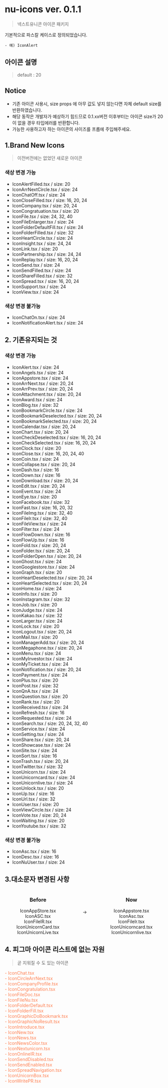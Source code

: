 # nu-icons ver. 0.1.1

> 넥스트유니콘 아이콘 패키지

기본적으로 파스칼 케이스로 정의되었습니다.

```
- 예) IconAlert
```

## 아이콘 설명

> default : 20

## Notice

- 기존 아이콘 사용시, size props 에 아무 값도 넣지 않는다면 자체 default size를 반환하였습니다.
- 해당 동작은 개발자가 예상하기 힘드므로 0.1.xx버전 이후부터는 아이콘 size가 20이 없을 경우 타입에러를 반환합니다.
- 가능한 사용하고자 하는 아이콘의 사이즈를 프롭에 주입해주세요.

## 1.Brand New Icons

> 이전버전에는 없었던 새로운 아이콘

### 색상 변경 가능

- IconAlertFilled.tsx / size: 20
- IconArrNextCircle.tsx / size: 24
- IconChatOff.tsx / size: 24
- IconCloseFilled.tsx / size: 16, 20, 24
- IconCompany.tsx / size: 20, 24
- IconCongratuation.tsx / size: 20
- IconFile.tsx / size: 24, 32, 40
- IconFileEnlarger.tsx / size: 24
- IconFolderDefaultFill.tsx / size: 24
- IconFolderFilled.tsx / size: 32
- IconHeartCircle.tsx / size: 24
- IconInsight.tsx / size: 24, 24
- IconLink.tsx / size: 20
- IconPartnership.tsx / size: 24, 24
- IconReplay.tsx / size: 16, 20, 24
- IconSend.tsx / size: 24
- IconSendFilled.tsx / size: 24
- IconShareFilled.tsx / size: 32
- IconSpread.tsx / size: 16, 20, 24
- IconSupport.tsx / size: 24
- IconView.tsx / size: 24

### 색상 변경 불가능

- IconChatOn.tsx / size: 24
- IconNotificationAlert.tsx / size: 24

## 2. 기존유지되는 것

### 색상 변경 가능

- IconAlert.tsx / size: 24
- IconAngels.tsx / size: 24
- IconAppstore.tsx / size: 24
- IconArrNext.tsx / size: 20, 24
- IconArrPrev.tsx / size: 20, 24
- IconAttachment.tsx / size: 20, 24
- IconAward.tsx / size: 24
- IconBlog.tsx / size: 32
- IconBookmarkCircle.tsx / size: 24
- IconBookmarkDeselected.tsx / size: 20, 24
- IconBookmarkSelected.tsx / size: 20, 24
- IconCalendar.tsx / size: 20, 24
- IconChart.tsx / size: 20, 24
- IconCheckDeselected.tsx / size: 16, 20, 24
- IconCheckSelected.tsx / size: 16, 20, 24
- IconClock.tsx / size: 20
- IconClose.tsx / size: 16, 20, 24, 40
- IconCoin.tsx / size: 24
- IconCollapse.tsx / size: 20, 24
- IconDash.tsx / size: 16
- IconDown.tsx / size: 16
- IconDownload.tsx / size: 20, 24
- IconEdit.tsx / size: 20, 24
- IconEvent.tsx / size: 24
- IconEye.tsx / size: 20
- IconFacebook.tsx / size: 32
- IconFast.tsx / size: 16, 20, 32
- IconFileImg.tsx / size: 32, 40
- IconFileIr.tsx / size: 32, 40
- IconFileView.tsx / size: 24
- IconFilter.tsx / size: 24
- IconFlowDown.tsx / size: 16
- IconFlowUp.tsx / size: 16
- IconFold.tsx / size: 20, 24
- IconFolder.tsx / size: 20, 24
- IconFolderOpen.tsx / size: 20, 24
- IconGhost.tsx / size: 24
- IconGooglestore.tsx / size: 24
- IconGraph.tsx / size: 20
- IconHeartDeselected.tsx / size: 20, 24
- IconHeartSelected.tsx / size: 20, 24
- IconHome.tsx / size: 24
- IconInfo.tsx / size: 20
- IconInstagram.tsx / size: 32
- IconJob.tsx / size: 20
- IconJudge.tsx / size: 24
- IconKakao.tsx / size: 32
- IconLarger.tsx / size: 24
- IconLock.tsx / size: 20
- IconLogout.tsx / size: 20, 24
- IconMail.tsx / size: 20
- IconManagerAdd.tsx / size: 20, 24
- IconMegaphone.tsx / size: 20, 24
- IconMenu.tsx / size: 24
- IconMyInvestor.tsx / size: 24
- IconMyTicket.tsx / size: 24
- IconNotification.tsx / size: 20, 24
- IconPayment.tsx / size: 24
- IconPlus.tsx / size: 20
- IconPost.tsx / size: 32
- IconQnA.tsx / size: 24
- IconQuestion.tsx / size: 20
- IconRank.tsx / size: 20
- IconReceived.tsx / size: 24
- IconRefresh.tsx / size: 16
- IconRequested.tsx / size: 24
- IconSearch.tsx / size: 20, 24, 32, 40
- IconService.tsx / size: 24
- IconSetting.tsx / size: 24
- IconShare.tsx / size: 20, 24
- IconShowcase.tsx / size: 24
- IconSite.tsx / size: 24
- IconSort.tsx / size: 16
- IconTrash.tsx / size: 20, 24
- IconTwitter.tsx / size: 32
- IconUnicorn.tsx / size: 24
- IconUnicorncard.tsx / size: 24
- IconUnicornlive.tsx / size: 24
- IconUnlock.tsx / size: 20
- IconUp.tsx / size: 16
- IconUrl.tsx / size: 32
- IconUser.tsx / size: 20
- IconViewCircle.tsx / size: 24
- IconVote.tsx / size: 20, 24
- IconWaiting.tsx / size: 20
- IconYoutube.tsx / size: 32

### 색상 변경 불가능

- IconAsc.tsx / size: 16
- IconDesc.tsx / size: 16
- IconNuUser.tsx / size: 24

## 3.대소문자 변경된 사항

<div style="display: flex;  justify-content: space-around">
  <div style="display: flex; flex-direction: column; justify-content: center; align-items: center">
    <h3>Before</h3>
    <span>IconAppStore.tsx</span>
    <span>IconASC.tsx</span>
    <span>IconFileIR.tsx</span>
    <span>IconUnicornCard.tsx</span>
    <span>IconUnicornLive.tsx</span>      
  </div>
  <div style="display: flex; align-items: center" >-></div>
  <div style="display: flex; flex-direction: column; justify-content: center; align-items: center">
    <h3>Now</h3>
    <span>IconAppstore.tsx</span>
    <span>IconAsc.tsx</span>
    <span>IconFileIr.tsx</span>
    <span>IconUnicorncard.tsx</span>
    <span>IconUnicornlive.tsx</span>      
  </div>
</div>

## 4. 피그마 아이콘 리스트에 없는 자원

> 곧 지워질 수 도 있는 아이콘

<div style="display: flex; flex-direction: column; justify-content: start; align-items: start">
  <span style="color: coral">  - IconChat.tsx</span>
  <span style="color: coral">  - IconCircleArrNext.tsx</span>
  <span style="color: coral">  - IconCompanyProfile.tsx</span>
  <span style="color: coral">  - IconCongratulation.tsx</span>
  <span style="color: coral">  - IconFileDoc.tsx</span>
  <span style="color: coral">  - IconFileNu.tsx</span>
  <span style="color: coral">  - IconFolderDefault.tsx</span>
  <span style="color: coral">  - IconFolderFill.tsx</span>
  <span style="color: coral">  - IconGraphicDoBookmark.tsx</span>
  <span style="color: coral">  - IconGraphicNoResult.tsx</span>
  <span style="color: coral">  - IconIntroduce.tsx</span>
  <span style="color: coral">  - IconNew.tsx</span>
  <span style="color: coral">  - IconNews.tsx</span>
  <span style="color: coral">  - IconNewsColor.tsx</span>
  <span style="color: coral">  - IconNextunicorn.tsx</span>
  <span style="color: coral">  - IconOnlineIR.tsx</span>
  <span style="color: coral">  - IconSendDisabled.tsx</span>
  <span style="color: coral">  - IconSendEnabled.tsx</span>
  <span style="color: coral">  - IconSpreadNavigation.tsx</span>
  <span style="color: coral">  - IconUnicornBox.tsx</span>
  <span style="color: coral">  - IconWritePR.tsx</span>
</div>
<br/>
<br/>

